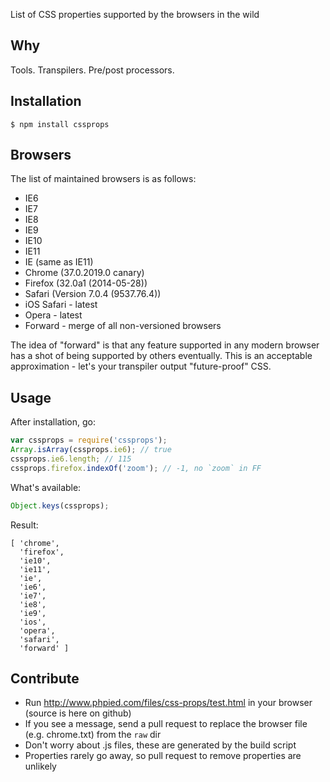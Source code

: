 List of CSS properties supported by the browsers in the wild

## Why

Tools. Transpilers. Pre/post processors.

## Installation

    $ npm install cssprops

## Browsers

The list of maintained browsers is as follows:

 - IE6
 - IE7
 - IE8
 - IE9
 - IE10
 - IE11
 - IE (same as IE11)
 - Chrome (37.0.2019.0 canary)
 - Firefox (32.0a1 (2014-05-28))
 - Safari (Version 7.0.4 (9537.76.4))
 - iOS Safari - latest
 - Opera - latest
 - Forward - merge of all non-versioned browsers

The idea of "forward" is that any feature supported in any modern browser has a shot of being supported by others eventually.
This is an acceptable approximation - let's your transpiler output "future-proof" CSS.

## Usage

After installation, go:

```js
var cssprops = require('cssprops');
Array.isArray(cssprops.ie6); // true
cssprops.ie6.length; // 115
cssprops.firefox.indexOf('zoom'); // -1, no `zoom` in FF
```

What's available:

```js
Object.keys(cssprops);
```

Result:

    [ 'chrome',
      'firefox',
      'ie10',
      'ie11',
      'ie',
      'ie6',
      'ie7',
      'ie8',
      'ie9',
      'ios',
      'opera',
      'safari',
      'forward' ]

## Contribute

 - Run http://www.phpied.com/files/css-props/test.html in your browser (source is here on github)
 - If you see a message, send a pull request to replace the browser file (e.g. chrome.txt) from the `raw` dir
 - Don't worry about .js files, these are generated by the build script
 - Properties rarely go away, so pull request to remove properties are unlikely